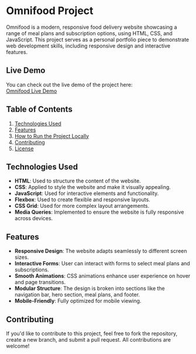 # Omnifood Project

Omnifood is a modern, responsive food delivery website showcasing a range of meal plans and subscription options, using HTML, CSS, and JavaScript. This project serves as a personal portfolio piece to demonstrate web development skills, including responsive design and interactive features.

## Live Demo

You can check out the live demo of the project here:  
[Omnifood Live Demo](https://animeshlego5.github.io/Omnifood-Project/)

## Table of Contents

1. [Technologies Used](#technologies-used)
2. [Features](#features)
3. [How to Run the Project Locally](#how-to-run-the-project-locally)
4. [Contributing](#contributing)
5. [License](#license)

## Technologies Used

- **HTML**: Used to structure the content of the website.
- **CSS**: Applied to style the website and make it visually appealing.
- **JavaScript**: Used for interactive elements and functionality.
- **Flexbox**: Used to create flexible and responsive layouts.
- **CSS Grid**: Used for more complex layout arrangements.
- **Media Queries**: Implemented to ensure the website is fully responsive across devices.

## Features

- **Responsive Design**: The website adapts seamlessly to different screen sizes.
- **Interactive Forms**: User can interact with forms to select meal plans and subscriptions.
- **Smooth Animations**: CSS animations enhance user experience on hover and page transitions.
- **Modular Structure**: The design is broken into sections like the navigation bar, hero section, meal plans, and footer.
- **Mobile-Friendly**: Fully optimized for mobile viewing.

## Contributing
If you'd like to contribute to this project, feel free to fork the repository, create a new branch, and submit a pull request. All contributions are welcome!

